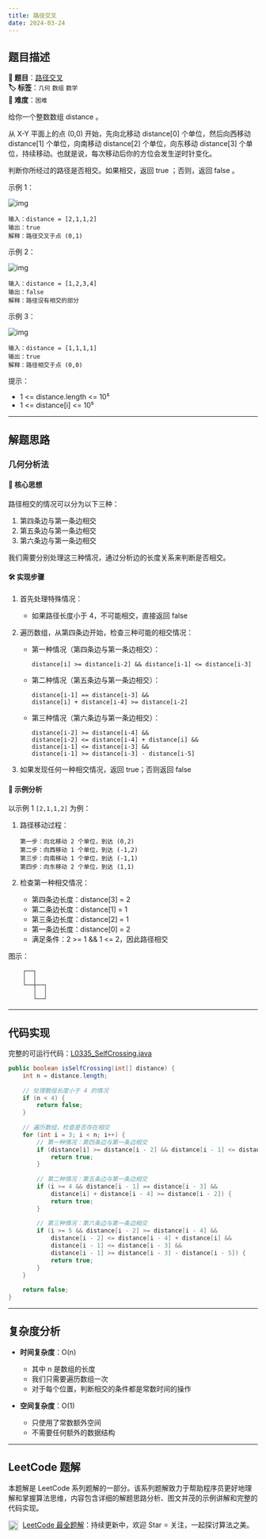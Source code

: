 ```yaml
---
title: 路径交叉
date: 2024-03-24
---
```


## 题目描述

**🔗 题目**：[路径交叉](https://leetcode.cn/problems/self-crossing/)  
**🏷️ 标签**：`几何` `数组` `数学`  
**🔴 难度**：`困难`  

给你一个整数数组 distance 。

从 X-Y 平面上的点 (0,0) 开始，先向北移动 distance[0] 个单位，然后向西移动 distance[1] 个单位，向南移动 distance[2] 个单位，向东移动 distance[3] 个单位，持续移动。也就是说，每次移动后你的方位会发生逆时针变化。

判断你所经过的路径是否相交。如果相交，返回 true ；否则，返回 false 。

示例 1：

![img](https://assets.leetcode.com/uploads/2021/03/14/selfcross1-plane.jpg)

```
输入：distance = [2,1,1,2]
输出：true
解释：路径交叉于点 (0,1)
```

示例 2：

![img](https://assets.leetcode.com/uploads/2021/03/14/selfcross2-plane.jpg)

```
输入：distance = [1,2,3,4]
输出：false
解释：路径没有相交的部分
```

示例 3：

![img](https://assets.leetcode.com/uploads/2021/03/14/selfcross3-plane.jpg)

```
输入：distance = [1,1,1,1]
输出：true
解释：路径相交于点 (0,0)
```

提示：
- 1 <= distance.length <= 10⁵
- 1 <= distance[i] <= 10⁵

---

## 解题思路

### 几何分析法

#### 📝 核心思想
路径相交的情况可以分为以下三种：
1. 第四条边与第一条边相交
2. 第五条边与第一条边相交
3. 第六条边与第一条边相交

我们需要分别处理这三种情况，通过分析边的长度关系来判断是否相交。

#### 🛠️ 实现步骤

1. 首先处理特殊情况：
   - 如果路径长度小于 4，不可能相交，直接返回 false

2. 遍历数组，从第四条边开始，检查三种可能的相交情况：

   - 第一种情况（第四条边与第一条边相交）：
     ```
     distance[i] >= distance[i-2] && distance[i-1] <= distance[i-3]
     ```

   - 第二种情况（第五条边与第一条边相交）：
     ```
     distance[i-1] == distance[i-3] && 
     distance[i] + distance[i-4] >= distance[i-2]
     ```

   - 第三种情况（第六条边与第一条边相交）：
     ```
     distance[i-2] >= distance[i-4] && 
     distance[i-2] <= distance[i-4] + distance[i] && 
     distance[i-1] <= distance[i-3] && 
     distance[i-1] >= distance[i-3] - distance[i-5]
     ```

3. 如果发现任何一种相交情况，返回 true；否则返回 false

#### 🧩 示例分析

以示例 1 `[2,1,1,2]` 为例：

1. 路径移动过程：
   ```
   第一步：向北移动 2 个单位，到达 (0,2)
   第二步：向西移动 1 个单位，到达 (-1,2)
   第三步：向南移动 1 个单位，到达 (-1,1)
   第四步：向东移动 2 个单位，到达 (1,1)
   ```

2. 检查第一种相交情况：
   - 第四条边长度：distance[3] = 2
   - 第二条边长度：distance[1] = 1
   - 第三条边长度：distance[2] = 1
   - 第一条边长度：distance[0] = 2
   - 满足条件：2 >= 1 && 1 <= 2，因此路径相交

图示：
```
    ┌──┐
    │  │
    └──┼──┐
       │  │
       └──┘
```

---

## 代码实现

完整的可运行代码：[L0335_SelfCrossing.java](../src/main/java/L0335_SelfCrossing.java)

```java
public boolean isSelfCrossing(int[] distance) {
    int n = distance.length;
    
    // 处理数组长度小于 4 的情况
    if (n < 4) {
        return false;
    }
    
    // 遍历数组，检查是否存在相交
    for (int i = 3; i < n; i++) {
        // 第一种情况：第四条边与第一条边相交
        if (distance[i] >= distance[i - 2] && distance[i - 1] <= distance[i - 3]) {
            return true;
        }
        
        // 第二种情况：第五条边与第一条边相交
        if (i >= 4 && distance[i - 1] == distance[i - 3] && 
            distance[i] + distance[i - 4] >= distance[i - 2]) {
            return true;
        }
        
        // 第三种情况：第六条边与第一条边相交
        if (i >= 5 && distance[i - 2] >= distance[i - 4] && 
            distance[i - 2] <= distance[i - 4] + distance[i] && 
            distance[i - 1] <= distance[i - 3] && 
            distance[i - 1] >= distance[i - 3] - distance[i - 5]) {
            return true;
        }
    }
    
    return false;
}
```

---

## 复杂度分析

- **时间复杂度**：O(n)
  - 其中 n 是数组的长度
  - 我们只需要遍历数组一次
  - 对于每个位置，判断相交的条件都是常数时间的操作

- **空间复杂度**：O(1)
  - 只使用了常数额外空间
  - 不需要任何额外的数据结构

---

## LeetCode 题解

本题解是 LeetCode 系列题解的一部分。该系列题解致力于帮助程序员更好地理解和掌握算法思维，内容包含详细的解题思路分析、图文并茂的示例讲解和完整的代码实现。

<img src="https://github.githubassets.com/images/modules/logos_page/GitHub-Mark.png" alt="GitHub" width="20" style="vertical-align: middle; margin-right: 5px"> [LeetCode 最全题解](https://github.com/LjyYano/LeetCode)：持续更新中，欢迎 Star ⭐️ 关注，一起探讨算法之美。 